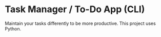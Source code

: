 # Task Manager / To-Do App (CLI)
Maintain your tasks differently to be more productive. This project uses Python.
